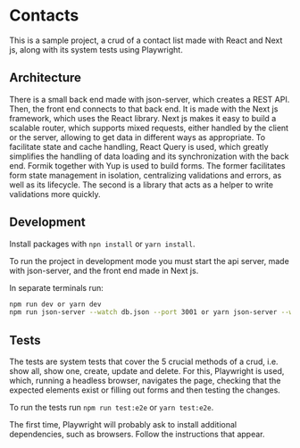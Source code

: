 # Contacts

This is a sample project, a crud of a contact list made with React and Next js, along with its system tests using Playwright.

## Architecture

There is a small back end made with json-server, which creates a REST API. Then, the front end connects to that back end. It is made with the Next js framework, which uses the React library. Next js makes it easy to build a scalable router, which supports mixed requests, either handled by the client or the server, allowing to get data in different ways as appropriate. To facilitate state and cache handling, React Query is used, which greatly simplifies the handling of data loading and its synchronization with the back end. Formik together with Yup is used to build forms. The former facilitates form state management in isolation, centralizing validations and errors, as well as its lifecycle. The second is a library that acts as a helper to write validations more quickly.

## Development

Install packages with `npn install` or `yarn install`.

To run the project in development mode you must start the api server, made with json-server, and the front end made in Next js.

In separate terminals run:

```bash
npm run dev or yarn dev
npm run json-server --watch db.json --port 3001 or yarn json-server --watch db.json --port 3001
```

## Tests

The tests are system tests that cover the 5 crucial methods of a crud, i.e. show all, show one, create, update and delete. For this, Playwright is used, which, running a headless browser, navigates the page, checking that the expected elements exist or filling out forms and then testing the changes.

To run the tests run `npm run test:e2e` or `yarn test:e2e`.

The first time, Playwright will probably ask to install additional dependencies, such as browsers. Follow the instructions that appear.
